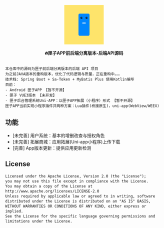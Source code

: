 <p align="center">
    <img src="/static-files/63163-boxy-blinking.gif" alt="1600" width="25%"/>
</p>

<p align="center">
    <strong>🔥匣子APP前后端分离版本-后端API源码</strong>
    <br>
    <br>
</p>

<p align="center">

```
本仓库中的源码为匣子前后端分离版本的后端 API 项目
为之前JAVA版本的重构版本，优化了代码逻辑与质量，正在重构中。。。
技术栈: Spring Boot + Sa-Token + MyBatis Plus 使用Kotlin编写
目前：
- Android 匣子APP 【暂不开源】
- 匣子 VUE3版本 【未开发】
- 匣子后台管理系统Uni-APP：以匣子APP拓展（小程序）形式 【暂不开源】
匣子APP当前实现小程序插件共两种方案：Lua插件(桥接原生)，uni-app(WebView/WEEX)
 ```

</p>


## 功能

- [未完善] 用户系统：基本的增删改查与授权角色
- [未完善] 拓展商城：应用拓展(Uni-app小程序)上传下载
- [完善] App版本更新：提供应用更新检测

## License

```
Licensed under the Apache License, Version 2.0 (the "License");
you may not use this file except in compliance with the License.
You may obtain a copy of the License at
http://www.apache.org/licenses/LICENSE-2.0
Unless required by applicable law or agreed to in writing, software
distributed under the License is distributed on an "AS IS" BASIS,
WITHOUT WARRANTIES OR CONDITIONS OF ANY KIND, either express or implied.
See the License for the specific language governing permissions and
limitations under the License.
```